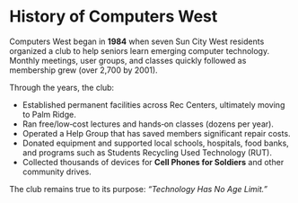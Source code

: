# History of Computers West

Computers West began in **1984** when seven Sun City West residents organized a club to help seniors learn emerging computer technology. Monthly meetings, user groups, and classes quickly followed as membership grew (over 2,700 by 2001).

Through the years, the club:

- Established permanent facilities across Rec Centers, ultimately moving to Palm Ridge.
- Ran free/low‑cost lectures and hands‑on classes (dozens per year).
- Operated a Help Group that has saved members significant repair costs.
- Donated equipment and supported local schools, hospitals, food banks, and programs such as Students Recycling Used Technology (RUT).
- Collected thousands of devices for **Cell Phones for Soldiers** and other community drives.

The club remains true to its purpose: *“Technology Has No Age Limit.”*
